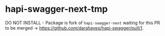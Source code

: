 # hapi-swagger-next-tmp

DO NOT INSTALL - Package is fork of `hapi-swagger-next` waiting for this PR to be merged -> https://github.com/darahayes/hapi-swagger/pull/1.


